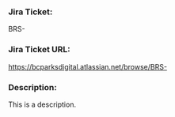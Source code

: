### Jira Ticket:
BRS-

### Jira Ticket URL:
https://bcparksdigital.atlassian.net/browse/BRS-

### Description:
This is a description.
